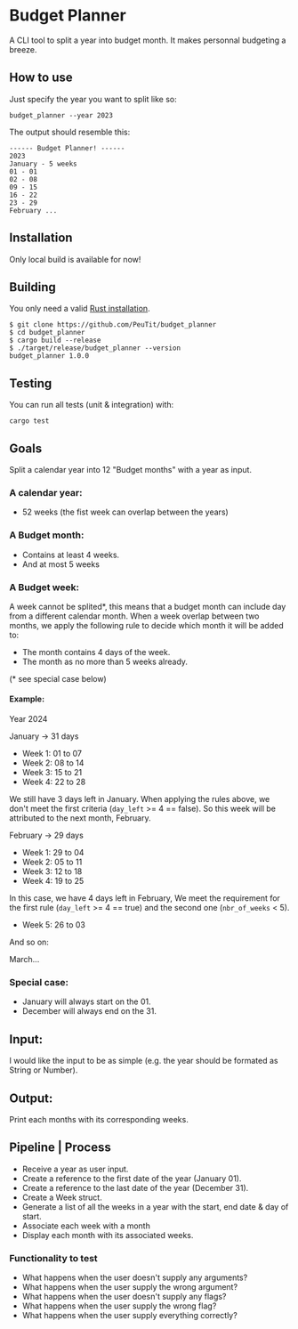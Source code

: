 # Budget Planner

A CLI tool to split a year into budget month. It makes personnal budgeting a breeze.

## How to use

Just specify the year you want to split like so:
```
budget_planner --year 2023
```
The output should resemble this:
```
------ Budget Planner! ------
2023
January - 5 weeks
01 - 01
02 - 08
09 - 15
16 - 22
23 - 29
February ...
```

## Installation

Only local build is available for now!

## Building

You only need a valid [Rust installation](https://www.rust-lang.org/tools/install).
```
$ git clone https://github.com/PeuTit/budget_planner
$ cd budget_planner
$ cargo build --release
$ ./target/release/budget_planner --version
budget_planner 1.0.0
```

## Testing

You can run all tests (unit & integration) with:

```
cargo test
```

## Goals
Split a calendar year into 12 "Budget months" with a year as input.

### A calendar year:
- 52 weeks (the fist week can overlap between the years)

### A Budget month:
- Contains at least 4 weeks.
- And at most 5 weeks

### A Budget week:
A week cannot be splited*, this means that a budget month can include day from a different calendar month.
When a week overlap between two months, we apply the following rule to decide which month it will be added to:
- The month contains 4 days of the week.
- The month as no more than 5 weeks already.

(* see special case below)

#### Example:
Year 2024

January -> 31 days
* Week 1: 01 to 07
* Week 2: 08 to 14
* Week 3: 15 to 21
* Week 4: 22 to 28

We still have 3 days left in January. When applying the rules above, we don't meet the first criteria (`day_left` >= 4 == false).
So this week will be attributed to the next month, February.

February -> 29 days
* Week 1: 29 to 04
* Week 2: 05 to 11
* Week 3: 12 to 18
* Week 4: 19 to 25

In this case, we have 4 days left in February,
We meet the requirement for the first rule (`day_left` >= 4 == true) and the second one (`nbr_of_weeks` < 5).

* Week 5: 26 to 03

And so on:

March...

### Special case:
- January will always start on the 01.
- December will always end on the 31.

## Input:
I would like the input to be as simple (e.g. the year should be formated as String or Number).

## Output:
Print each months with its corresponding weeks.

## Pipeline | Process
- Receive a year as user input.
- Create a reference to the first date of the year (January 01).
- Create a reference to the last date of the year (December 31).
- Create a Week struct.
- Generate a list of all the weeks in a year with the start, end date & day of start.
- Associate each week with a month
- Display each month with its associated weeks.

### Functionality to test

- What happens when the user doesn't supply any arguments?
- What happens when the user supply the wrong argument?
- What happens when the user doesn't supply any flags?
- What happens when the user supply the wrong flag?
- What happens when the user supply everything correctly?
